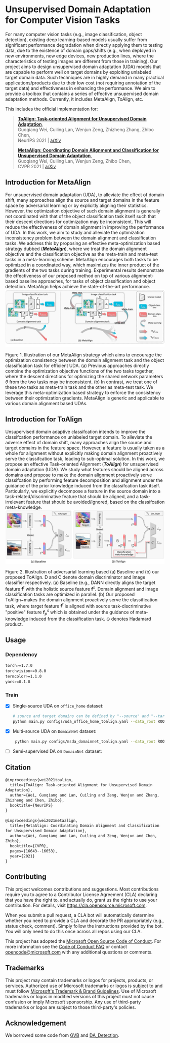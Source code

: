 # Unsupervised Domain Adaptation for Computer Vision Tasks

For many computer vision tasks (e.g., image classification, object detection), existing deep learning-based models usually suffer from significant performance degradation when directly applying them to testing data, due to the existence of domain gaps/shifts (e.g., when deployed in new environments, new edge devices, new production lines, where the characteristics of testing images are different from those in training). Our project aims to design unsupervised domain adaptation (UDA) models that are capable to perform well on target domains by exploiting unlabeled target domain data. Such techniques are in highly demand in many practical applications/products due to their low cost (not requiring annotation of the target data) and effectiveness in enhancing the performance. We aim to provide a toolbox that contains a series of effective unsupervised domain adaptation methods. Currently, it includes MetaAlign, ToAlign, etc. 


This includes the official implementation for:
> [**ToAlign: Task-oriented Alignment for Unsupervised Domain Adaptation**](https://arxiv.org/abs/2106.10812),            
> Guoqiang Wei, Cuiling Lan, Wenjun Zeng, Zhizheng Zhang, Zhibo Chen,      
> NeurIPS 2021 | [arXiv](https://arxiv.org/abs/2106.10812)
> 
> [**MetaAlign: Coordinating Domain Alignment and Classification for Unsupervised Domain Adaptation**](https://arxiv.org/abs/2103.13575),            
> Guoqiang Wei, Cuiling Lan, Wenjun Zeng, Zhibo Chen,      
> CVPR 2021 | [arXiv](https://arxiv.org/abs/2103.13575)


## Introduction for MetaAlign

For unsupervised domain adaptation (UDA), to alleviate the effect of domain shift, many approaches align the source and target domains in the feature space by adversarial learning or by explicitly aligning their statistics. However, the optimization objective of such domain alignment is generally not coordinated with that of the object classification task itself such that their descent directions for optimization may be inconsistent. This will reduce the effectiveness of domain alignment in improving the performance of UDA.	In this work, we aim to study and alleviate the optimization inconsistency problem between the domain alignment and classification tasks. We address this by proposing an effective meta-optimization based strategy dubbed (__*MetaAlign*__), where we treat the domain alignment objective and the classification objective as the meta-train and meta-test tasks in a meta-learning scheme. MetaAlign encourages both tasks to be optimized in a coordinated way, which maximizes the inner product of the gradients of the two tasks during training. Experimental results demonstrate the effectiveness of our proposed method on top of various alignment-based baseline approaches, for tasks of object classification and object detection. MetaAlign helps achieve the state-of-the-art performance.
  <img src="assets/pipeline.png"/>
 
Figure 1. Illustration of our MetaAlign strategy which aims to encourage the optimization consistency between the domain alignment task and the object classification task for efficient UDA. (a) Previous approaches directly combine the optimization objective functions of the two tasks together, where the descent directions for optimizing the shared network parameters $\theta$ from the two tasks may be inconsistent. (b) In contrast, we treat one of these two tasks as meta-train task and the other as meta-test task. We leverage this meta-optimization based strategy to enforce the consistency between their optimization gradients.	MetaAlign is generic and applicable to various domain alignment based UDAs.  

## Introduction for ToAlign

Unsupervised domain adaptive classifcation intends to improve the classifcation performance on unlabeled target domain. To alleviate the adverse effect of domain shift, many approaches align the source and target domains in the feature space. However, a feature is usually taken as a whole for alignment without explicitly making domain alignment proactively serve the classifcation task, leading to sub-optimal solution. In this work, we propose an effective Task-oriented Alignment (__*ToAlign*__) for unsupervised domain adaptation (UDA). We study what features should be aligned across domains and propose to make the domain alignment proactively serve classifcation by performing feature decomposition and alignment under the guidance of the prior knowledge induced from the classifcation task itself. Particularly, we explicitly decompose a feature in the source domain into a task-related/discriminative feature that should be aligned, and a task-irrelevant feature that should be avoided/ignored, based on the classifcation meta-knowledge.
  <img src="assets/toalign.png"/>

Figure 2. Illustration of adversarial learning based (a) Baseline and (b) our proposed ToAlign. D and C denote domain discriminator and image classifier respectively. (a) Baseline (e.g., DANN directly aligns the target feature $\mathbf{f}^t$ with the holistic source feature $\mathbf{f}^s$. Domain alignment and image classification tasks are optimized in parallel. (b) Our proposed ToAlign~makes the domain alignment proactively serve the classification task, where target feature $\mathbf{f}^t$ is aligned with source task-discriminative "positive" feature $\mathbf{f}^s_p$ which is obtained under the guidance of meta-knowledge induced from the classification task. $\odot$ denotes Hadamard product.

## Usage

### Dependency

```bash
torch>=1.7.0
torchvision>=0.8.0
termcolor>=1.1.0
yacs>=0.1.8
```

### Train

- [x] Single-source UDA on `office_home` dataset:
    ```bash
    # source and target domains can be defined by "--source" and "--target"
    python main.py configs/uda_office_home_toalign.yaml --data_root ROOT_TO_OFFICE_HOME --source [a|c|p|r] --target [a|c|p|r] --output_root exp
    ```
- [x] Multi-source UDA on `DomainNet` dataset:
  ```bash
   python main.py configs/msda_domainnet_toalign.yaml --data_root ROOT_TO_DOMAINNET --target [c|i|p|q|r|s] --output_root exp
  ```
- [ ] Semi-supervised DA on `DomainNet` dataset:

## Citation

```
@inproceedings{wei2021toalign,
  title={ToAlign: Task-oriented Alignment for Unsupervised Domain Adaptation},
  author={Wei, Guoqiang and Lan, Cuiling and Zeng, Wenjun and Zhang, Zhizheng and Chen, Zhibo},
  booktitle={NeurIPS}
}

@inproceedings{wei2021metaalign,
  title={MetaAlign: Coordinating Domain Alignment and Classification for Unsupervised Domain Adaptation},
  author={Wei, Guoqiang and Lan, Cuiling and Zeng, Wenjun and Chen, Zhibo},
  booktitle={CVPR},
  pages={16643--16653},
  year={2021}
}
```

## Contributing

This project welcomes contributions and suggestions.  Most contributions require you to agree to a
Contributor License Agreement (CLA) declaring that you have the right to, and actually do, grant us
the rights to use your contribution. For details, visit https://cla.opensource.microsoft.com.

When you submit a pull request, a CLA bot will automatically determine whether you need to provide
a CLA and decorate the PR appropriately (e.g., status check, comment). Simply follow the instructions
provided by the bot. You will only need to do this once across all repos using our CLA.

This project has adopted the [Microsoft Open Source Code of Conduct](https://opensource.microsoft.com/codeofconduct/).
For more information see the [Code of Conduct FAQ](https://opensource.microsoft.com/codeofconduct/faq/) or
contact [opencode@microsoft.com](mailto:opencode@microsoft.com) with any additional questions or comments.

## Trademarks

This project may contain trademarks or logos for projects, products, or services. Authorized use of Microsoft 
trademarks or logos is subject to and must follow 
[Microsoft's Trademark & Brand Guidelines](https://www.microsoft.com/en-us/legal/intellectualproperty/trademarks/usage/general).
Use of Microsoft trademarks or logos in modified versions of this project must not cause confusion or imply Microsoft sponsorship.
Any use of third-party trademarks or logos are subject to those third-party's policies.

## Acknowledgement

We borrowed some code from [GVB](https://github.com/cuishuhao/GVB) and [DA_Detection](https://github.com/VisionLearningGroup/DA_Detection).

